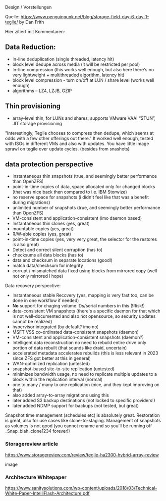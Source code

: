 


Design / Vorstellungen

Quelle: https://www.penguinpunk.net/blog/storage-field-day-6-day-1-tegile/ by Dan Frith

Hier zitiert mit Kommentaren:

## Data Reduction:

- In-line deduplication (single threaded, latency hit)
- block level dedupe across media (it will be restricted per pool)
- In-line compression (this works well enough, but also here there's no very lightweight + multithreaded algorithm, latency hit)
- block level compression - turn on/off at LUN / share level (works well enough)
- algorithms – LZ4, LZJB, GZIP

## Thin provisioning

- array-level thin, for LUNs and shares, supports VMware VAAI “STUN”, JIT storage provisioning

"Interestingly, Tegile chooses to compress then dedupe, which seems at odds with a few other offerings out there."
It worked well enough, tested with ISOs in different VMs and also with updates.
You have little image sprawl on tegile over update cycles. (besides from snashots)


## data protection perspective

- Instantaneous thin snapshots (true, and seemingly better performance than OpenZFS)
- point-in-time copies of data, space allocated only for changed blocks (that was nice back then compared to i.e. IBM Storwize)
- no reserve space for snapshots (i didn't feel like that was a benefit during migrations)
- unlimited number of snapshots (true, and seemingly better performance than OpenZFS)
- VM-consistent and application-consistent (imo daemon based)
- Instantaneous thin clones (yes, great)
- mountable copies (yes, great)
- R/W-able copies (yes, great)
- point-in-time copies (yes, very very great, the selector for the restores is also great)
- Detect and correct silent corruption (has to)
- checksums all data blocks (has to)
- data and checksum in separate locations (good!)
- match data/checksum for integrity
- corrupt / mismatched data fixed using blocks from mirrored copy (well not only mirrored I hope)


Data recovery perspective:


- Instantaneous stable Recovery (yes, mapping is very fast too, can be done in one workflow if needed)
- **No** support for chaging volume IDs/serial numbers in this (!Risk!)
- data-consistent VM snapshots (there's a specific daemon for that which is not well-documented and also not opensource, so security updates cannot be realized)
- hypervisor integrated (by default? imo no)
- MSFT VSS co-ordinated data-consistent snapshots (daemon)
- VM-consistent and application-consistent snapshots (daemon?)
- Intelligent data reconstruction no need to rebuild entire drive only portion of data rebuilt (that sounds like draid, uncertain)
- accelerated metadata accelerates rebuilds (this is less relevant in 2023 since ZFS got better at this in general)
- WAN-optimized replication (untested)
- snapshot-based site-to-site replication (untested)
- minimizes bandwidth usage, no need to replicate multiple updates to a block within the replication interval (normal)
- one to many / many to one replication (nice, and they kept improving on that)
- also added array-to-array migrations using this
- later added S3 backup destinations (not locked to specific providers!)
- later added NDMP support for backups (not tested, but great)


Snapshot time management (schedules etc) is absolutely great.
Restoration is great, also for use cases like clone-to-staging.
Management of snapshots as volumes is not good (you cannot rename and so you'll be running off _Snap_blah_clone1234 forever!)


### Storagereview article

https://www.storagereview.com/review/tegile-ha2300-hybrid-array-review

image


### Architecture Whitepaper

https://www.sanitysolutions.com/wp-content/uploads/2018/03/Technical-White-Paper-IntelliFlash-Architecture.pdf
